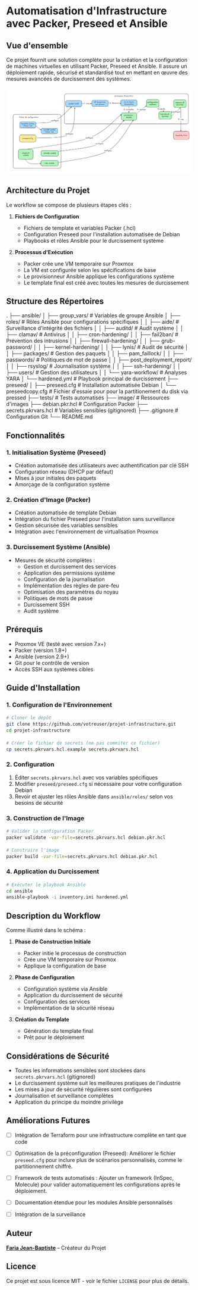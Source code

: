 # Automatisation d'Infrastructure avec Packer, Preseed et Ansible

## Vue d'ensemble
Ce projet fournit une solution complète pour la création et la configuration de machines virtuelles en utilisant Packer, Preseed et Ansible. Il assure un déploiement rapide, sécurisé et standardisé tout en mettant en œuvre des mesures avancées de durcissement des systèmes.

![Workflow Infrastructure](image/shema-de-principe.png)

## Architecture du Projet

Le workflow se compose de plusieurs étapes clés :

1. **Fichiers de Configuration**
   - Fichiers de template et variables Packer (.hcl)
   - Configuration Preseed pour l'installation automatisée de Debian
   - Playbooks et rôles Ansible pour le durcissement système

2. **Processus d'Exécution**
   - Packer crée une VM temporaire sur Proxmox
   - La VM est configurée selon les spécifications de base
   - Le provisionneur Ansible applique les configurations système
   - Le template final est créé avec toutes les mesures de durcissement

## Structure des Répertoires
.
├── ansible/
│   ├── group_vars/       # Variables de groupe Ansible
│   ├── roles/           # Rôles Ansible pour configurations spécifiques
│   │   ├── aide/        # Surveillance d'intégrité des fichiers
│   │   ├── auditd/      # Audit système
│   │   ├── clamav/      # Antivirus
│   │   ├── cron-hardening/
│   │   ├── fail2ban/    # Prévention des intrusions
│   │   ├── firewall-hardening/
│   │   ├── grub-password/
│   │   ├── kernel-hardening/
│   │   ├── lynis/       # Audit de sécurité
│   │   ├── packages/    # Gestion des paquets
│   │   ├── pam_faillock/
│   │   ├── passwords/   # Politiques de mot de passe
│   │   ├── post_deployment_report/
│   │   ├── rsyslog/     # Journalisation système
│   │   ├── ssh-hardening/
│   │   ├── users/       # Gestion des utilisateurs
│   │   └── yara-workflow/ # Analyses YARA
│   └── hardened.yml     # Playbook principal de durcissement
├── preseed/
│   ├── preseed.cfg      # Installation automatisée Debian
│   └── preseedcopy.cfg  # Fichier d'essaie pour pour la partitionement du disk via pressed
├── tests/               # Tests automatisés
├── image/              # Ressources d'images
├── debian.pkr.hcl      # Configuration Packer
├── secrets.pkrvars.hcl # Variables sensibles (gitignored)
├── .gitignore          # Configuration Git
└── README.md

## Fonctionnalités

### 1. Initialisation Système (Preseed)
- Création automatisée des utilisateurs avec authentification par clé SSH
- Configuration réseau (DHCP par défaut)
- Mises à jour initiales des paquets
- Amorçage de la configuration système

### 2. Création d'Image (Packer)
- Création automatisée de template Debian
- Intégration du fichier Preseed pour l'installation sans surveillance
- Gestion sécurisée des variables sensibles
- Intégration avec l'environnement de virtualisation Proxmox

### 3. Durcissement Système (Ansible)
- Mesures de sécurité complètes :
  - Gestion et durcissement des services
  - Application des permissions système
  - Configuration de la journalisation
  - Implémentation des règles de pare-feu
  - Optimisation des paramètres du noyau
  - Politiques de mots de passe
  - Durcissement SSH
  - Audit système

## Prérequis

- Proxmox VE (testé avec version 7.x+)
- Packer (version 1.8+)
- Ansible (version 2.9+)
- Git pour le contrôle de version
- Accès SSH aux systèmes cibles

## Guide d'Installation

### 1. Configuration de l'Environnement
```bash
# Cloner le dépôt
git clone https://github.com/votreuser/projet-infrastructure.git
cd projet-infrastructure

# Créer le fichier de secrets (ne pas commiter ce fichier)
cp secrets.pkrvars.hcl.example secrets.pkrvars.hcl
```

### 2. Configuration
1. Éditer `secrets.pkrvars.hcl` avec vos variables spécifiques
2. Modifier `preseed/preseed.cfg` si nécessaire pour votre configuration Debian
3. Revoir et ajuster les rôles Ansible dans `ansible/roles/` selon vos besoins de sécurité

### 3. Construction de l'Image
```bash
# Valider la configuration Packer
packer validate -var-file=secrets.pkrvars.hcl debian.pkr.hcl

# Construire l'image
packer build -var-file=secrets.pkrvars.hcl debian.pkr.hcl
```

### 4. Application du Durcissement
```bash
# Exécuter le playbook Ansible
cd ansible
ansible-playbook -i inventory.ini hardened.yml
```

## Description du Workflow

Comme illustré dans le schéma :

1. **Phase de Construction Initiale**
   - Packer initie le processus de construction
   - Crée une VM temporaire sur Proxmox
   - Applique la configuration de base

2. **Phase de Configuration**
   - Configuration système via Ansible
   - Application du durcissement de sécurité
   - Configuration des services
   - Implémentation de la sécurité réseau

3. **Création du Template**
   - Génération du template final
   - Prêt pour le déploiement

## Considérations de Sécurité

- Toutes les informations sensibles sont stockées dans `secrets.pkrvars.hcl` (gitignored)
- Le durcissement système suit les meilleures pratiques de l'industrie
- Les mises à jour de sécurité régulières sont configurées
- Journalisation et surveillance complètes
- Application du principe du moindre privilège

## Améliorations Futures

- [ ] Intégration de Terraform pour une infrastructure complète en tant que code
- [ ] Optimisation de la préconfiguration (Preseed): Améliorer le fichier `preseed.cfg` pour inclure plus de scénarios personnalisés, comme le partitionnement chiffré.
- [ ] Framework de tests automatisés : Ajouter un framework (InSpec, Molecule) pour valider automatiquement les configurations après le déploiement.
- [ ] Documentation étendue pour les modules Ansible personnalisés
- [ ] Intégration de la surveillance


## Auteur

**[Faria Jean-Baptiste](https://www.linkedin.com/in/faria-jean-baptiste/)** – Créateur du Projet

## Licence

Ce projet est sous licence MIT - voir le fichier `LICENSE` pour plus de détails.
